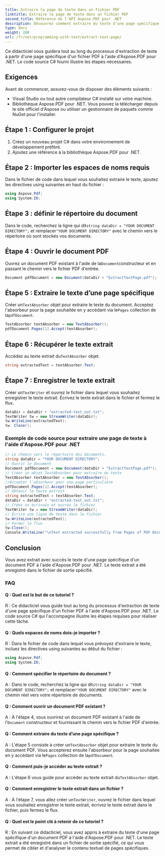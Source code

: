 ```yaml
---
title: Extraire la page de texte dans un fichier PDF
linktitle: Extraire la page de texte dans un fichier PDF
second_title: Référence de l'API Aspose.PDF pour .NET
description: Découvrez comment extraire du texte d'une page spécifique dans un fichier PDF à l'aide d'Aspose.PDF pour .NET.
type: docs
weight: 200
url: /fr/net/programming-with-text/extract-text-page/
---
```

Ce didacticiel vous guidera tout au long du processus d'extraction de texte à partir d'une page spécifique d'un fichier PDF à l'aide d'Aspose.PDF pour .NET. Le code source C# fourni illustre les étapes nécessaires.

## Exigences
Avant de commencer, assurez-vous de disposer des éléments suivants :

- Visual Studio ou tout autre compilateur C# installé sur votre machine.
- Bibliothèque Aspose.PDF pour .NET. Vous pouvez la télécharger depuis le site officiel d'Aspose ou utiliser un gestionnaire de paquets comme NuGet pour l'installer.

## Étape 1 : Configurer le projet
1. Créez un nouveau projet C# dans votre environnement de développement préféré.
2. Ajoutez une référence à la bibliothèque Aspose.PDF pour .NET.

## Étape 2 : Importer les espaces de noms requis
Dans le fichier de code dans lequel vous souhaitez extraire le texte, ajoutez les directives using suivantes en haut du fichier :

```csharp
using Aspose.Pdf;
using System.IO;
```

## Étape 3 : définir le répertoire du document
 Dans le code, recherchez la ligne qui dit`string dataDir = "YOUR DOCUMENT DIRECTORY";` et remplacer`"YOUR DOCUMENT DIRECTORY"` avec le chemin vers le répertoire où sont stockés vos documents.

## Étape 4 : Ouvrir le document PDF
 Ouvrez un document PDF existant à l'aide de la`Document`constructeur et en passant le chemin vers le fichier PDF d'entrée.

```csharp
Document pdfDocument = new Document(dataDir + "ExtractTextPage.pdf");
```

## Étape 5 : Extraire le texte d’une page spécifique
 Créer un`TextAbsorber` objet pour extraire le texte du document. Acceptez l'absorbeur pour la page souhaitée en y accédant via le`Pages` collection de la`pdfDocument`.

```csharp
TextAbsorber textAbsorber = new TextAbsorber();
pdfDocument.Pages[1].Accept(textAbsorber);
```

## Étape 6 : Récupérer le texte extrait
 Accédez au texte extrait du`TextAbsorber` objet.

```csharp
string extractedText = textAbsorber.Text;
```

## Étape 7 : Enregistrer le texte extrait
 Créer un`TextWriter` et ouvrez le fichier dans lequel vous souhaitez enregistrer le texte extrait. Écrivez le texte extrait dans le fichier et fermez le flux.

```csharp
dataDir = dataDir + "extracted-text_out.txt";
TextWriter tw = new StreamWriter(dataDir);
tw.WriteLine(extractedText);
tw. Close();
```

### Exemple de code source pour extraire une page de texte à l'aide d'Aspose.PDF pour .NET 
```csharp
// Le chemin vers le répertoire des documents.
string dataDir = "YOUR DOCUMENT DIRECTORY";
// Ouvrir le document
Document pdfDocument = new Document(dataDir + "ExtractTextPage.pdf");
// Créer un objet TextAbsorber pour extraire du texte
TextAbsorber textAbsorber = new TextAbsorber();
//Accepter l'absorbeur pour une page particulière
pdfDocument.Pages[1].Accept(textAbsorber);
// Obtenir le texte extrait
string extractedText = textAbsorber.Text;
dataDir = dataDir + "extracted-text_out.txt";
// Créez un écrivain et ouvrez le fichier
TextWriter tw = new StreamWriter(dataDir);
// Écrire une ligne de texte dans le fichier
tw.WriteLine(extractedText);
// Fermer le flux
tw.Close();
Console.WriteLine("\nText extracted successfully from Pages of PDF Document.\nFile saved at " + dataDir);
```

## Conclusion
Vous avez extrait avec succès le texte d'une page spécifique d'un document PDF à l'aide d'Aspose.PDF pour .NET. Le texte extrait a été enregistré dans le fichier de sortie spécifié.

### FAQ

#### Q : Quel est le but de ce tutoriel ?

R : Ce didacticiel vous guide tout au long du processus d'extraction de texte d'une page spécifique d'un fichier PDF à l'aide d'Aspose.PDF pour .NET. Le code source C# qui l'accompagne illustre les étapes requises pour réaliser cette tâche.

#### Q : Quels espaces de noms dois-je importer ?

R : Dans le fichier de code dans lequel vous prévoyez d'extraire le texte, incluez les directives using suivantes au début du fichier :

```csharp
using Aspose.Pdf;
using System.IO;
```

#### Q : Comment spécifier le répertoire du document ?

 A : Dans le code, recherchez la ligne qui dit`string dataDir = "YOUR DOCUMENT DIRECTORY";` et remplacer`"YOUR DOCUMENT DIRECTORY"` avec le chemin réel vers votre répertoire de documents.

#### Q : Comment ouvrir un document PDF existant ?

 A : À l'étape 4, vous ouvrirez un document PDF existant à l'aide de l'`Document` constructeur et fournissant le chemin vers le fichier PDF d'entrée.

#### Q : Comment extraire du texte d’une page spécifique ?

 A : L'étape 5 consiste à créer un`TextAbsorber` objet pour extraire le texte du document PDF. Vous accepterez ensuite l'absorbeur pour la page souhaitée en y accédant via le`Pages` collection de la`pdfDocument`.

#### Q : Comment puis-je accéder au texte extrait ?

 A : L'étape 6 vous guide pour accéder au texte extrait du`TextAbsorber` objet.

#### Q : Comment enregistrer le texte extrait dans un fichier ?

 A : À l'étape 7, vous allez créer un`TextWriter`, ouvrez le fichier dans lequel vous souhaitez enregistrer le texte extrait, écrivez le texte extrait dans le fichier, puis fermez le flux.

#### Q : Quel est le point clé à retenir de ce tutoriel ?

R : En suivant ce didacticiel, vous avez appris à extraire du texte d'une page spécifique d'un document PDF à l'aide d'Aspose.PDF pour .NET. Le texte extrait a été enregistré dans un fichier de sortie spécifié, ce qui vous permet de cibler et d'analyser le contenu textuel de pages spécifiques.
